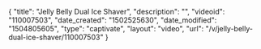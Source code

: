{
    "title": "Jelly Belly Dual Ice Shaver",
    "description": "",
    "videoid": "110007503",
    "date_created": "1502525630",
    "date_modified": "1504805605",
    "type": "captivate",
    "layout": "video",
    "url": "\/v\/jelly-belly-dual-ice-shaver\/110007503"
}